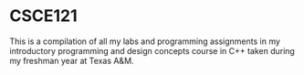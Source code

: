 # CSCE121
This is a compilation of all my labs and programming assignments in my introductory programming and design concepts course in C++ taken during my freshman year at Texas A&amp;M.
